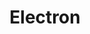 ---
title: Electron
description: Electron is a framework designed to create cross-platform desktop applications using HTML, CSS, and JavaScript, which are rendered using a flavor of the Chromium browser engine, and a backend using the Node.js runtime environment.
link: https://www.electronjs.org/
---